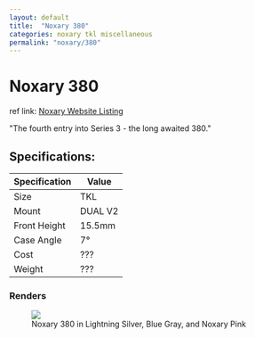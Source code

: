 ```yaml
---
layout: default
title:  "Noxary 380"
categories: noxary tkl miscellaneous
permalink: "noxary/380"
---
```

# Noxary 380

ref link: [Noxary Website Listing](https://noxary.co/products/380)

"The fourth entry into Series 3 - the long awaited 380."

## Specifications:

| Specification | Value |
|---|---|
| Size | TKL |
| Mount | DUAL V2 |
| Front Height | 15.5mm |
| Case Angle | 7° |
| Cost | ??? |
| Weight | ??? |

### Renders
<figure>
  <img src="{{ 'assets/images/noxary/380/380-all-colors.png' | relative_url }}">
  <figcaption>Noxary 380 in Lightning Silver, Blue Gray, and Noxary Pink</figcaption>
</figure>
